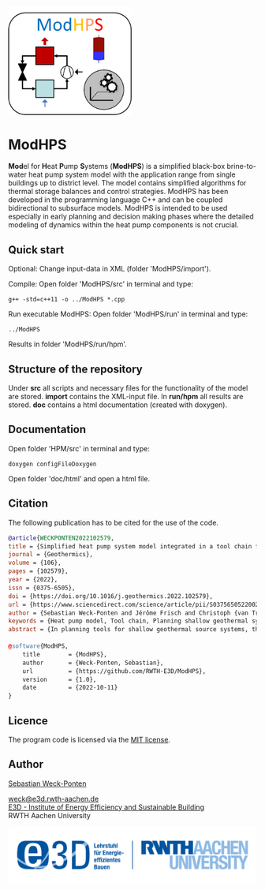 <img src="add/LogoModHPS.png" width="250">

# ModHPS

**Mod**el for **H**eat **P**ump **S**ystems (**ModHPS**) is a simplified black-box brine-to-water heat pump system model with the application range from single buildings up to district level. The model contains simplified algorithms for thermal storage balances and control strategies. ModHPS has been developed in the programming language C++ and can be coupled bidirectional to subsurface models. ModHPS is intended to be used especially in early planning and decision making phases where the detailed modeling of dynamics within the heat pump components is not crucial.

## Quick start

Optional: Change input-data in XML (folder 'ModHPS/import').

Compile: Open folder 'ModHPS/src' in terminal and type:
```
g++ -std=c++11 -o ../ModHPS *.cpp

```

Run executable ModHPS: 
Open folder 'ModHPS/run' in terminal and type:
```
../ModHPS
```

Results in folder 'ModHPS/run/hpm'. 


## Structure of the repository

Under **src** all scripts and necessary files for the functionality of the model are stored. **import** contains the XML-input file. In **run/hpm** all results are stored. **doc** contains a html documentation (created with doxygen).

## Documentation

Open folder 'HPM/src' in terminal and type:
```
doxygen configFileDoxygen
```
Open folder 'doc/html' and open a html file.


## Citation

The following publication has to be cited for the use of the code.
```bibtex
@article{WECKPONTEN2022102579,
title = {Simplified heat pump system model integrated in a tool chain for digitally and simulation-based planning shallow geothermal systems},
journal = {Geothermics},
volume = {106},
pages = {102579},
year = {2022},
issn = {0375-6505},
doi = {https://doi.org/10.1016/j.geothermics.2022.102579},
url = {https://www.sciencedirect.com/science/article/pii/S0375650522002255},
author = {Sebastian Weck-Ponten and Jérôme Frisch and Christoph {van Treeck}},
keywords = {Heat pump model, Tool chain, Planning shallow geothermal systems, Early planning phase, Geothermal energy},
abstract = {In planning tools for shallow geothermal source systems, the heat pump is often considered in a highly simplified way without any dedicated control behavior or individual system setup. In this article, a simplified black-box heat pump system model for individual buildings up to city districts is presented that can be coupled to subsurface models. The model contains simplified algorithms for thermal storage balances and control strategies and is integrated into a tool chain for planning shallow geothermal systems in the early planning phase. The source code of the presented heat pump model is provided open-source according to the MIT license.}

@software{ModHPS,
	title        = {ModHPS},
	author       = {Weck-Ponten, Sebastian},
	url          = {https://github.com/RWTH-E3D/ModHPS},
	version      = {1.0},
	date         = {2022-10-11}
}
```

## Licence

The program code is licensed via the [MIT license](LICENSE).

## Author

[Sebastian Weck-Ponten](https://www.e3d.rwth-aachen.de/cms/E3D/Der-Lehrstuhl/Team/Wissenschaftliche-Beschaeftigte/~mfgk/Sebastian-Weck/)

weck@e3d.rwth-aachen.de  
[E3D - Institute of Energy Efficiency and Sustainable Building  ](https://www.e3d.rwth-aachen.de/go/id/iyld/?)     
RWTH Aachen University

![RWTH Aachen University, E3D](add/E3D_Logo.png)
